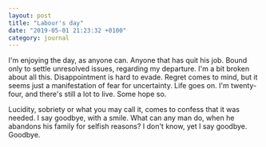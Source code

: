 ```yaml
---
layout: post
title: "Labour's day"
date: "2019-05-01 21:23:32 +0100"
category: journal
---
```


I'm enjoying the day, as anyone can. Anyone that has quit his job. Bound only to settle unresolved
issues, regarding my departure. I'm a bit broken about all this. Disappointment is hard to evade.
Regret comes to mind, but it seems just a manifestation of fear for uncertainty. Life goes on. I'm
twenty-four, and there's still a lot to live. Some hope so.

Lucidity, sobriety or what you may call it, comes to confess that it was needed. I say goodbye, with
a smile. What can any man do, when he abandons his family for selfish reasons? I don't know, yet I
say goodbye. Goodbye.
